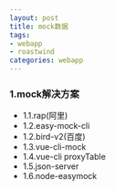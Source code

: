 ```yaml
---
layout: post
title: mock数据
tags:
- webapp
- roastwind
categories: webapp
---
```

<style>
a{text-decoration: none;}
a:link{text-decoration: none;}
a:visited{text-decoration: none;}
a:hover{text-decoration: none;}
a:active{text-decoration: none;}
.highlight{ background: #fff !important;};
</style>

### 1.mock解决方案
- 1.1.[rap(阿里)](http://thx.github.io/RAP/index_zh.html)
- 1.2.[easy-mock-cli](https://github.com/easy-mock/easy-mock-cli)
- 1.2.[bird-v2(百度)](https://github.com/chenchengxing/bird-v2)
- 1.3.[vue-cli-mock](https://github.com/carrotz/vue-cli-mock)
- 1.4.[vue-cli proxyTable](http://www.jianshu.com/p/ccd53488a61b)
- 1.5.[json-server](http://www.jianshu.com/p/ccd53488a61b)
- 1.6.[node-easymock](https://github.com/CyberAgent/node-easymock)